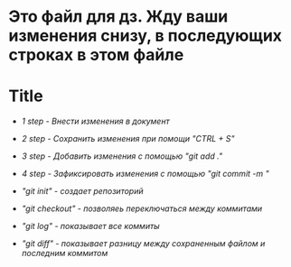 # Это файл для дз. Жду ваши изменения снизу, в последующих строках в этом файле

# Title

* _1 step - Внести изменения в документ_

* _2 step - Сохранить изменения при помощи "CTRL + S"_

* _3 step - Добавить изменения с помощью "git add ."_

* _4 step - Зафиксировать изменения с помощью "git commit -m <coment>"_

* _"git init" - создает репозиторий_ 

* _"git checkout" - позволяеь переключаться между коммитами_

* _"git log" - показывает все коммиты_

* _"git diff" - показывает разницу между сохраненным файлом и последним коммитом_